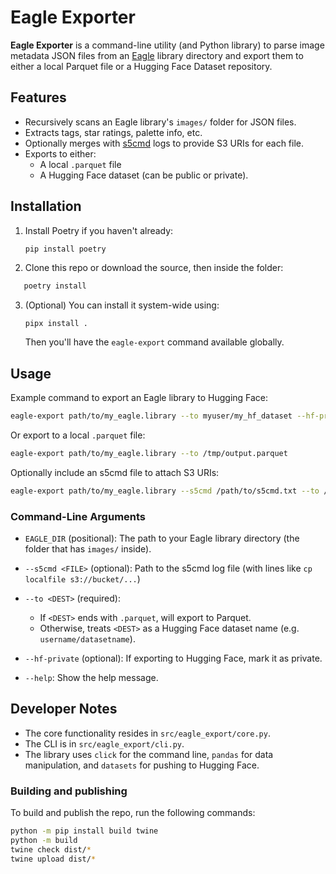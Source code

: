 # Eagle Exporter

**Eagle Exporter** is a command-line utility (and Python library) to parse image metadata JSON files from an [Eagle](https://en.eagle.cool/) library directory and export them to either a local Parquet file or a Hugging Face Dataset repository.

## Features

- Recursively scans an Eagle library's `images/` folder for JSON files.
- Extracts tags, star ratings, palette info, etc.
- Optionally merges with [s5cmd](https://github.com/peak/s5cmd) logs to provide S3 URIs for each file.
- Exports to either:
  - A local `.parquet` file  
  - A Hugging Face dataset (can be public or private).

## Installation

1. Install Poetry if you haven't already:
   ```bash
   pip install poetry
	```

2. Clone this repo or download the source, then inside the folder:

```bash
   poetry install
```

3. (Optional) You can install it system-wide using:

   ```
   pipx install .
   ```

   Then you'll have the `eagle-export` command available globally.

## Usage

Example command to export an Eagle library to Hugging Face:

   ```bash
eagle-export path/to/my_eagle.library --to myuser/my_hf_dataset --hf-private
   ```

Or export to a local `.parquet` file:

```bash
eagle-export path/to/my_eagle.library --to /tmp/output.parquet
```

Optionally include an s5cmd file to attach S3 URIs:

```bash
eagle-export path/to/my_eagle.library --s5cmd /path/to/s5cmd.txt --to /tmp/output.parquet
```

### Command-Line Arguments

- `EAGLE_DIR` (positional): The path to your Eagle library directory (the folder that has `images/` inside).

- `--s5cmd <FILE>` (optional): Path to the s5cmd log file (with lines like `cp localfile s3://bucket/...`)

- `--to <DEST>` (required):
  - If `<DEST>` ends with `.parquet`, will export to Parquet.
  - Otherwise, treats `<DEST>` as a Hugging Face dataset name (e.g. `username/datasetname`).
  
- `--hf-private` (optional): If exporting to Hugging Face, mark it as private.

- `--help`: Show the help message.

## Developer Notes

- The core functionality resides in `src/eagle_export/core.py`.
- The CLI is in `src/eagle_export/cli.py`.
- The library uses `click` for the command line, `pandas` for data manipulation, and `datasets` for pushing to Hugging Face.

### Building and publishing

To build and publish the repo, run the following commands:

```bash
python -m pip install build twine
python -m build
twine check dist/*
twine upload dist/*
```